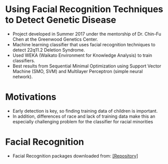 # Using Facial Recognition Techniques to Detect Genetic Disease

- Project developed in Summer 2017 under the mentorship of Dr. Chin-Fu Chen at the Greenwood Genetics Center. 
- Machine learning classifier that uses facial recognition techniques to detect 22q11.2 Deletion Syndrome. 
- Used WEKA (Waikato Environment for Knowledge Analysis) to train classifiers. 
- Best results from Sequential Minimal Optimization using Support Vector Machine (SMO, SVM) and Multilayer Perceptron (simple neural network).

# Motivations

- Early detection is key, so finding training data of children is important.
- In addition, differences of race and lack of training data make this an especially challenging problem for the classifier for racial minorities

# Facial Recognition

- Facial Recognition packages downloaded from: [[Repository]](https://github.com/ageitgey/face_recognition)
